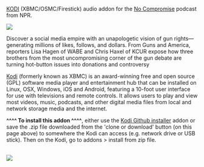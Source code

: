 <a href="kodi.tv">KODI<a> (XBMC/OSMC/Firestick) audio addon for the <a href="https://www.npr.org/podcasts/510356/no-compromise">No Compromise</a> podcast from NPR.<br>

<img src="https://media.npr.org/assets/img/2020/08/25/no-compromise-tile_v2-01-1-_sq-0e64cce82657c9930a6087bce014a1f7711515e8-s400-c85.jpg"><br>

Discover a social media empire with an unapologetic vision of gun rights—generating millions of likes, follows, and dollars. From Guns and America, reporters Lisa Hagen of WABE and Chris Haxel of KCUR expose how three brothers from the most uncompromising corner of the gun debate are turning hot-button issues into donations and controversy<br>

<a href="www.kodi.tv">Kodi</a> (formerly known as XBMC) is an award-winning free and open source (GPL) software media player and entertainment hub that can be installed on Linux, OSX, Windows, iOS and Android, featuring a 10-foot user interface for use with televisions and remote controls. It allows users to play and view most videos, music, podcasts, and other digital media files from local and network storage media and the internet.<br>

<b>^^^^ To install this addon ^^^^</b>, either use the <a href="https://www.tvaddons.co/github-browser-kodi/">Kodi Github installer</a> addon or save the .zip file downloaded from the 'clone or download' button (on this page above) to somewhere the Kodi can access (e.g. network drive or USB stick). Then on the Kodi, go to addons > install from zip file.<br>

<br><a href="http://www.kodi.tv"><img src="https://kodi.tv/sites/default/files/page/field_image/about--devices.jpg">
